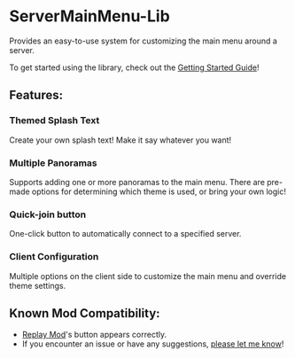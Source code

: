 # ServerMainMenu-Lib

Provides an easy-to-use system for customizing the main menu around a server.

To get started using the library, check out the [Getting Started Guide](https://github.com/MoSadie/ServerMainMenu-Lib/wiki/Getting-Started)!

## Features:

### Themed Splash Text

Create your own splash text! Make it say whatever you want!

### Multiple Panoramas

Supports adding one or more panoramas to the main menu. There are pre-made options for determining which theme is used, or bring your own logic!

### Quick-join button

One-click button to automatically connect to a specified server.

### Client Configuration

Multiple options on the client side to customize the main menu and override theme settings.


## Known Mod Compatibility:
- [Replay Mod](https://replaymod.com/)'s button appears correctly.
- If you encounter an issue or have any suggestions, [please let me know](https://github.com/MoSadie/ServerMainMenu-Lib/issues)!
